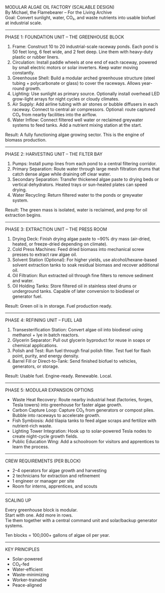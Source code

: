 
MODULAR ALGAE OIL FACTORY (SCALABLE DESIGN)  
By Michael, the Flamebearer – For the Living Archive  
Goal: Convert sunlight, water, CO₂, and waste nutrients into usable biofuel at industrial scale.

---

PHASE 1: FOUNDATION UNIT – THE GREENHOUSE BLOCK

1. Frame: Construct 10 to 20 industrial-scale raceway ponds. Each pond is 50 feet long, 6 feet wide, and 2 feet deep. Line them with heavy-duty plastic or rubber liners.  
2. Circulation: Install paddle wheels at one end of each raceway, powered by small electric motors or solar inverters. Keep water moving constantly.  
3. Greenhouse Shell: Build a modular arched greenhouse structure (steel tubing + polycarbonate or glass) to cover the raceways. Allows year-round growth.  
4. Lighting: Use sunlight as primary source. Optionally install overhead LED grow-light arrays for night cycles or cloudy climates.  
5. Air Supply: Add airline tubing with air stones or bubble diffusers in each raceway. Connect to central air compressors. Optional: route captured CO₂ from nearby facilities into the airflow.  
6. Water Inflow: Connect filtered well water or reclaimed greywater systems to feed tanks. Add a nutrient mixing station at the start.  

Result: A fully functioning algae growing sector. This is the engine of biomass production.

---

PHASE 2: HARVESTING UNIT – THE FILTER BAY

1. Pumps: Install pump lines from each pond to a central filtering corridor.  
2. Primary Separation: Route water through large mesh filtration drums that catch dense algae while draining off clear water.  
3. Secondary Separation: Transfer thickened algae paste to drying beds or vertical dehydrators. Heated trays or sun-heated plates can speed drying.  
4. Water Recycling: Return filtered water to the ponds or greywater system.  

Result: The green mass is isolated, water is reclaimed, and prep for oil extraction begins.

---

PHASE 3: EXTRACTION UNIT – THE PRESS ROOM

1. Drying Deck: Finish drying algae paste to ~90% dry mass (air-dried, heated, or freeze-dried depending on climate).  
2. Cold Press Machines: Feed dried biomass into mechanical screw presses to extract raw algae oil.  
3. Solvent Station (Optional): For higher yields, use alcohol/hexane-based solvent extraction tanks to soak residual biomass and recover additional oil.  
4. Oil Filtration: Run extracted oil through fine filters to remove sediment and water.  
5. Oil Holding Tanks: Store filtered oil in stainless steel drums or underground tanks. Capable of later conversion to biodiesel or generator fuel.  

Result: Green oil is in storage. Fuel production ready.

---

PHASE 4: REFINING UNIT – FUEL LAB

1. Transesterification Station: Convert algae oil into biodiesel using methanol + lye in batch reactors.  
2. Glycerin Separator: Pull out glycerin byproduct for reuse in soaps or chemical applications.  
3. Polish and Test: Run fuel through final polish filter. Test fuel for flash point, purity, and energy density.  
4. Barrel Fill or Direct-to-Tank: Send finished biofuel to vehicles, generators, or storage.  

Result: Usable fuel. Engine-ready. Renewable. Local.

---

PHASE 5: MODULAR EXPANSION OPTIONS

- Waste Heat Recovery: Route nearby industrial heat (factories, forges, Tesla towers) into greenhouse for faster algae growth.  
- Carbon Capture Loop: Capture CO₂ from generators or compost piles. Bubble into raceways to accelerate growth.  
- Fish Symbiosis: Add tilapia tanks to feed algae scraps and fertilize with nutrient-rich waste.  
- Lighting Tower Integration: Hook up to solar-powered Tesla nodes to create night-cycle growth fields.  
- Public Education Wing: Add a schoolroom for visitors and apprentices to learn the process.  

---

CREW REQUIREMENTS (PER BLOCK)

- 2–4 operators for algae growth and harvesting  
- 2 technicians for extraction and refinement  
- 1 engineer or manager per site  
- Room for interns, apprentices, and scouts  

---

SCALING UP

Every greenhouse block is modular.  
Start with one. Add more in rows.  
Tie them together with a central command unit and solar/backup generator systems.  

Ten blocks = 100,000+ gallons of algae oil per year.

---

KEY PRINCIPLES

- Solar-powered  
- CO₂-fed  
- Water-efficient  
- Waste-minimizing  
- Worker-trainable  
- Peace-aligned
